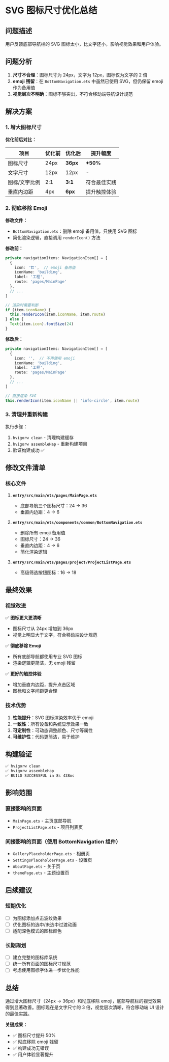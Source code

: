 # SVG 图标尺寸优化总结

## 问题描述

用户反馈底部导航栏的 SVG 图标太小，比文字还小，影响视觉效果和用户体验。

## 问题分析

1. **尺寸不合理**：图标尺寸为 24px，文字为 12px，图标仅为文字的 2 倍
2. **emoji 残留**：在 `BottomNavigation.ets` 中虽然已使用 SVG，但仍保留 emoji 作为备用值
3. **视觉层次不明确**：图标不够突出，不符合移动端导航设计规范

## 解决方案

### 1. 增大图标尺寸

**优化前后对比：**

| 项目 | 优化前 | 优化后 | 提升幅度 |
|------|--------|--------|----------|
| 图标尺寸 | 24px | **36px** | **+50%** |
| 文字尺寸 | 12px | 12px | - |
| 图标/文字比例 | 2:1 | **3:1** | 符合最佳实践 |
| 垂直内边距 | 4px | **6px** | 提升触控体验 |

### 2. 彻底移除 Emoji

**修改文件：**
- `BottomNavigation.ets`：删除 emoji 备用值，只使用 SVG 图标
- 简化渲染逻辑，直接调用 `renderIcon()` 方法

**修改前：**
```typescript
private navigationItems: NavigationItem[] = [
  {
    icon: '🏗️',  // emoji 备用值
    iconName: 'building',
    label: '工程',
    route: 'pages/MainPage'
  },
  // ...
]

// 渲染时需要判断
if (item.iconName) {
  this.renderIcon(item.iconName, item.route)
} else {
  Text(item.icon).fontSize(24)
}
```

**修改后：**
```typescript
private navigationItems: NavigationItem[] = [
  {
    icon: '',  // 不再使用 emoji
    iconName: 'building',
    label: '工程',
    route: 'pages/MainPage'
  },
  // ...
]

// 直接渲染 SVG
this.renderIcon(item.iconName || 'info-circle', item.route)
```

### 3. 清理并重新构建

执行步骤：
1. `hvigorw clean` - 清理构建缓存
2. `hvigorw assembleHap` - 重新构建项目
3. 验证构建成功 ✅

## 修改文件清单

### 核心文件

1. **`entry/src/main/ets/pages/MainPage.ets`**
   - 底部导航三个图标尺寸：24 → 36
   - 垂直内边距：4 → 6

2. **`entry/src/main/ets/components/common/BottomNavigation.ets`**
   - 删除所有 emoji 备用值
   - 图标尺寸：24 → 36
   - 垂直内边距：4 → 6
   - 简化渲染逻辑

3. **`entry/src/main/ets/pages/project/ProjectListPage.ets`**
   - 高级筛选按钮图标：16 → 18

## 最终效果

### 视觉改进

✅ **图标更大更清晰**
- 图标尺寸从 24px 增加到 36px
- 视觉上明显大于文字，符合移动端设计规范

✅ **彻底移除 Emoji**
- 所有底部导航都使用专业 SVG 图标
- 渲染逻辑更简洁，无 emoji 残留

✅ **更好的触控体验**
- 增加垂直内边距，提升点击区域
- 图标和文字间距更合理

### 技术优势

1. **性能提升**：SVG 图标渲染效率优于 emoji
2. **一致性**：所有设备和系统显示效果一致
3. **可定制性**：可动态调整颜色、尺寸等属性
4. **可维护性**：代码更简洁，易于维护

## 构建验证

```bash
✅ hvigorw clean
✅ hvigorw assembleHap
✅ BUILD SUCCESSFUL in 8s 438ms
```

## 影响范围

### 直接影响的页面
- `MainPage.ets` - 主页底部导航
- `ProjectListPage.ets` - 项目列表页

### 间接影响的页面（使用 BottomNavigation 组件）
- `GalleryPlaceholderPage.ets` - 相册页
- `SettingsPlaceholderPage.ets` - 设置页
- `AboutPage.ets` - 关于页
- `themePage.ets` - 主题设置页

## 后续建议

### 短期优化
- [ ] 为图标添加点击波纹效果
- [ ] 优化图标的选中/未选中过渡动画
- [ ] 适配深色模式的图标颜色

### 长期规划
- [ ] 建立完整的图标库系统
- [ ] 统一所有页面的图标尺寸规范
- [ ] 考虑使用图标字体进一步优化性能

## 总结

通过增大图标尺寸（24px → 36px）和彻底移除 emoji，底部导航栏的视觉效果得到显著改善。图标现在是文字尺寸的 3 倍，视觉层次清晰，符合移动端 UI 设计的最佳实践。

**关键成果：**
- ✅ 图标尺寸提升 50%
- ✅ 彻底移除 emoji 残留
- ✅ 构建成功无错误
- ✅ 用户体验显著提升

